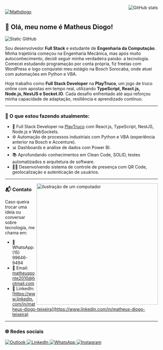 <img align='right' src="https://github-readme-stats.vercel.app/api?username=Mathdiogo&show_icons=true&title_color=6f42c1&text_color=ffffff&icon_color=6f42c1&bg_color=1e1e2e&cache_seconds=2300" alt="GitHub stats">

[![Mathdiogo](https://github-readme-stats.vercel.app/api/top-langs/?username=Mathdiogo&hide=html&layout=compact&title_color=6f42c1&text_color=ffffff&icon_color=6f42c1&bg_color=1e1e2e)](https://github.com/anuraghazra/github-readme-stats)

## 👋 Olá, meu nome é Matheus Diogo!

<img src="https://img.shields.io/static/v1?label=Overview&message=Matheus%20Diogo&color=1e1e2e&style=for-the-badge&logo=GitHub" alt="Static GitHub">

<p>
Sou desenvolvedor <strong>Full Stack</strong> e estudante de <strong>Engenharia da Computação</strong>. Minha trajetória começou na Engenharia Mecânica, mas após muito autoconhecimento, decidi seguir minha verdadeira paixão: a tecnologia. Comecei estudando programação por conta própria, fiz freelas com WordPress e logo conquistei meu estágio na Bosch Sorocaba, onde atuei com automações em Python e VBA.  
</p>

<p>
Hoje trabalho como <strong>Full Stack Developer</strong> na <strong>PlayTruco</strong>, um jogo de truco online com apostas em tempo real, utilizando <strong>TypeScript, React.js, Node.js, NestJS e Socket.IO</strong>. Cada desafio enfrentado até aqui reforçou minha capacidade de adaptação, resiliência e aprendizado contínuo.
</p>

---

### 🚀 O que estou fazendo atualmente:

- 🔁 Full Stack Developer na [PlayTruco](https://playtruco.com) com React.js, TypeScript, NestJS, Node.js e WebSockets.
- ⚙️ Automação de processos industriais com Python e VBA (experiência anterior na Bosch e Accenture).
- 📊 Dashboards e análise de dados com Power BI.
- 📚 Aprofundando conhecimentos em Clean Code, SOLID, testes automatizados e arquitetura de software.
- 👨‍🏫 Desenvolvendo sistema de controle de presença com QR Code, geolocalização e autenticação de usuários.

---

<img src="https://raw.githubusercontent.com/MicaelliMedeiros/micaellimedeiros/master/image/computer-illustration.png" alt="ilustração de um computador" min-width="400px" max-width="400px" width="400px" align="right">

### 📬 Contato

Caso queira trocar uma ideia ou conversar sobre tecnologia, me chama em:

- 📱 WhatsApp: (15) 99646-9494  
- 📧 Email: matheusponte2010@hotmail.com  
- 💼 LinkedIn: [https://www.linkedin.com/in/matheus-diogo-teixeira](https://www.linkedin.com/in/matheus-diogo-teixeira)

---

### 🌐 Redes sociais

<p align="left">
  <a href="mailto:matheusponte2010@hotmail.com">
    <img src="https://img.shields.io/badge/-Outlook-0072C6?style=flat-square&labelColor=0072C6&logo=microsoft-outlook&logoColor=white" alt="Outlook"/>
  </a>

  <a href="https://www.linkedin.com/in/matheus-diogo-teixeira/" title="LinkedIn">
    <img src="https://img.shields.io/badge/-Linkedin-0e76a8?style=flat-square&logo=Linkedin&logoColor=white" alt="LinkedIn"/>
  </a>

  <a href="https://wa.me/5515996469494?text=entre%20em%20contato%20comigo" title="WhatsApp">
    <img src="https://img.shields.io/badge/-WhatsApp-25d366?style=flat-square&labelColor=25d366&logo=whatsapp&logoColor=white" alt="WhatsApp"/>
  </a>

  <a href="https://www.instagram.com/math_diogo/" title="Instagram">
    <img src="https://img.shields.io/badge/-Instagram-DF0174?style=flat-square&labelColor=DF0174&logo=instagram&logoColor=white" alt="Instagram"/>
  </a>
</p>
